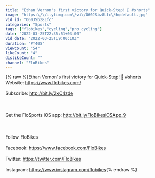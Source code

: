 ```yaml
---
title: "Ethan Vernon's first victory for Quick-Step! 🙌 #shorts"
image: "https:\/\/i.ytimg.com\/vi\/O60JSbz8Lfc\/hqdefault.jpg"
vid_id: "O60JSbz8Lfc"
categories: "Sports"
tags: ["flobikes","cycling","pro cycling"]
date: "2022-03-25T22:35:51+03:00"
vid_date: "2022-03-25T19:00:10Z"
duration: "PT40S"
viewcount: "54"
likeCount: "4"
dislikeCount: ""
channel: "FloBikes"
---
```

{% raw %}Ethan Vernon's first victory for Quick-Step! 🙌 #shorts<br />Website: <a rel="nofollow" target="blank" href="https://www.flobikes.com/">https://www.flobikes.com/</a><br /><br />Subscribe: <a rel="nofollow" target="blank" href="http://bit.ly/2xC4zde">http://bit.ly/2xC4zde</a><br /><br /> <br /><br />Get the FloSports iOS app: <a rel="nofollow" target="blank" href="http://bit.ly/FloBikesiOSApp_9">http://bit.ly/FloBikesiOSApp_9</a><br /><br /><br /><br />Follow FloBikes<br /><br />Facebook: <a rel="nofollow" target="blank" href="https://www.facebook.com/FloBikes">https://www.facebook.com/FloBikes</a><br /><br />Twitter: <a rel="nofollow" target="blank" href="https://twitter.com/FloBikes">https://twitter.com/FloBikes</a><br /><br />Instagram: <a rel="nofollow" target="blank" href="https://www.instagram.com/flobikes">https://www.instagram.com/flobikes</a>{% endraw %}
